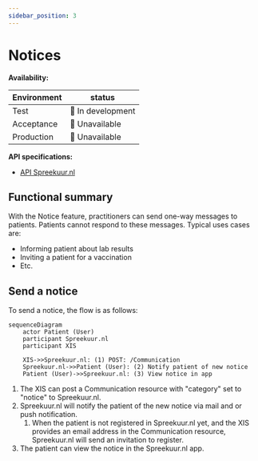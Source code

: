 ```yaml
---
sidebar_position: 3
---
```

# Notices
**Availability:**

| Environment | status            |
|-------------|-------------------|
| Test        | 🚧 In development |
| Acceptance  | 🛑 Unavailable    |
| Production  | 🛑 Unavailable    |

**API specifications:**
* [API Spreekuur.nl](/openapi/notice-spreekuur)

## Functional summary
With the Notice feature, practitioners can send one-way messages to patients. Patients cannot respond to these messages.
Typical uses cases are: 
* Informing patient about lab results
* Inviting a patient for a vaccination
* Etc.

## Send a notice
To send a notice, the flow is as follows:
```mermaid
sequenceDiagram
    actor Patient (User)
    participant Spreekuur.nl
    participant XIS
    
    XIS->>Spreekuur.nl: (1) POST: /Communication
    Spreekuur.nl->>Patient (User): (2) Notify patient of new notice
    Patient (User)->>Spreekuur.nl: (3) View notice in app
```

1. The XIS can post a Communication resource with "category" set to "notice" to Spreekuur.nl.
2. Spreekuur.nl will notify the patient of the new notice via mail and or push notification.
   1. When the patient is not registered in Spreekuur.nl yet, and the XIS provides an email address in the Communication resource,
      Spreekuur.nl will send an invitation to register.
3. The patient can view the notice in the Spreekuur.nl app.
